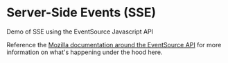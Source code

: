 # Server-Side Events (SSE)

Demo of SSE using the EventSource Javascript API

Reference the [Mozilla documentation around the EventSource API](https://developer.mozilla.org/en-US/docs/Web/API/Server-sent_events/Using_server-sent_events) for more information on what's happening under the hood here.
